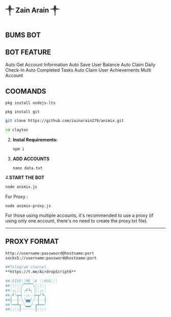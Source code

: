 ## ༒︎ Zain Arain ༒︎

## BUMS BOT


## BOT FEATURE

Auto Get Account Information
Auto Save User Balance
Auto Claim Daily Check-In
Auto Completed Tasks
Auto Claim User Achievements
Multi Account

## COOMANDS
```
pkg install nodejs-lts
```
```
pkg install git
```
   ```bash
   git clone https://github.com/zainarain279/animix.git
   ```
   ```bash
   cd clayton
   ```

2. **Instal Requirements:**
   ```bash
   npm i
   ```
3. **ADD ACCOUNTS**
   ```
   nano data.txt
   ```
4.**START THE BOT**
```bash
node animix.js
```
For Proxy :
```
node animix-proxy.js
```
For those using multiple accounts, it's recommended to use a proxy (if using only one account, there's no need to create the proxy.txt file).

---

## PROXY FORMAT

```bash
http://username:passwoord@hostname:port
socks5://username:password@hostname:port

##Telegram channel 
**https://t.me/AirdropScript6**

##┊GIVE┊┊ME ┊A ┊┊HUG┊┊┊
##┊┊┊┊┊╱▔▔▔▔╲┊┊┊┊┊
##┊╭╮┊┊▏╭┛┗╮▕┊┊╭╮┊
##╭┛╰┳━▏┈╭╮┈▕━┳╯┗╮
##┃┈┈┃┈╲╰▅▅╯╱┈┃┈┈┃
##╰━━┻┓┈╲▂▂╱┈┏┻━━╯
##┊┊┊┊┃┈┈┈┈┈┈┃┊┊┊┊
